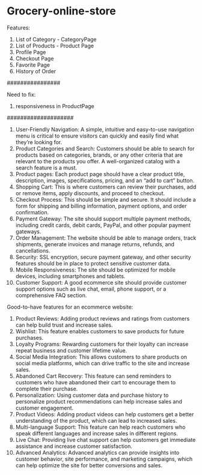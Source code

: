 # Grocery-online-store

Features:

1. List of Category - CategoryPage
2. List of Products - Product Page
3. Profile Page
4. Checkout Page
5. Favorite Page
6. History of Order

################

Need to fix:

1. responsiveness in ProductPage

####################

1. User-Friendly Navigation: A simple, intuitive and easy-to-use navigation menu is critical to ensure visitors can quickly and easily find what they’re looking for.
2. Product Categories and Search: Customers should be able to search for products based on categories, brands, or any other criteria that are relevant to the products you offer. A well-organized catalog with a search feature is a must.
3. Product pages: Each product page should have a clear product title, description, images, specifications, pricing, and an “add to cart” button.
4. Shopping Cart: This is where customers can review their purchases, add or remove items, apply discounts, and proceed to checkout.
5. Checkout Process: This should be simple and secure. It should include a form for shipping and billing information, payment options, and order confirmation.
6. Payment Gateway: The site should support multiple payment methods, including credit cards, debit cards, PayPal, and other popular payment gateways.
7. Order Management: The website should be able to manage orders, track shipments, generate invoices and manage returns, refunds, and cancellations.
8. Security: SSL encryption, secure payment gateway, and other security features should be in place to protect sensitive customer data.
9. Mobile Responsiveness: The site should be optimized for mobile devices, including smartphones and tablets.
10. Customer Support: A good ecommerce site should provide customer support options such as live chat, email, phone support, or a comprehensive FAQ section.

Good-to-have features for an ecommerce website:

1. Product Reviews: Adding product reviews and ratings from customers can help build trust and increase sales.
2. Wishlist: This feature enables customers to save products for future purchases.
3. Loyalty Programs: Rewarding customers for their loyalty can increase repeat business and customer lifetime value.
4. Social Media Integration: This allows customers to share products on social media platforms, which can drive traffic to the site and increase sales.
5. Abandoned Cart Recovery: This feature can send reminders to customers who have abandoned their cart to encourage them to complete their purchase.
6. Personalization: Using customer data and purchase history to personalize product recommendations can help increase sales and customer engagement.
7. Product Videos: Adding product videos can help customers get a better understanding of the product, which can lead to increased sales.
8. Multi-language Support: This feature can help reach customers who speak different languages and increase sales in different regions.
9. Live Chat: Providing live chat support can help customers get immediate assistance and increase customer satisfaction.
10. Advanced Analytics: Advanced analytics can provide insights into customer behavior, site performance, and marketing campaigns, which can help optimize the site for better conversions and sales.
